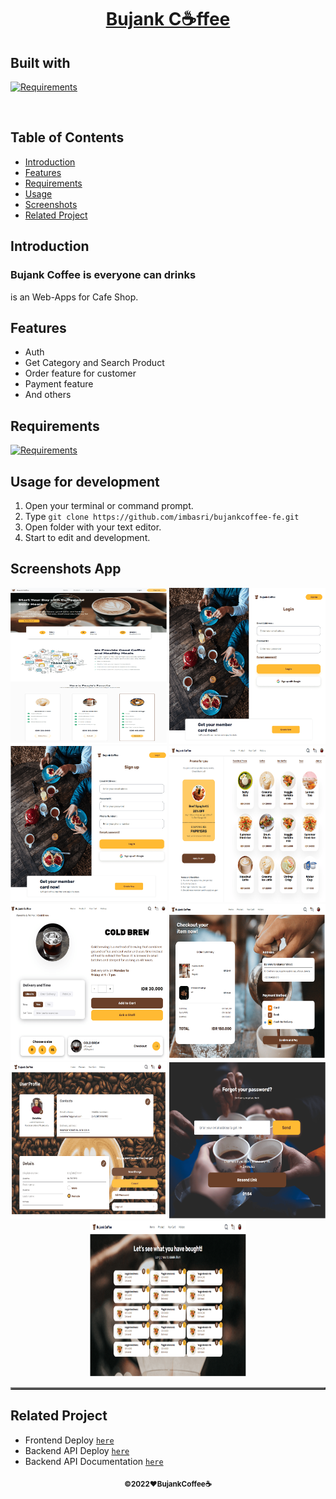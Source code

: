 <h1 align="center"><u>Bujank C☕ffee</u></h1>
<p align="left">
<h2>Built with</h2>
</p>

[![Requirements](https://skillicons.dev/icons?i=react,nodejs,postgres,express)](https://skillicons.dev)

<br>

## Table of Contents

-  [Introduction](#introduction)
-  [Features](#features)
-  [Requirements](#requirements)
-  [Usage](#usage-for-development)
-  [Screenshots](#screenshots)
-  [Related Project](#related-project)

## Introduction

<h3>Bujank Coffee is everyone can drinks</h3>
<p>is an Web-Apps for Cafe Shop.</p>

## Features

-  Auth
-  Get Category and Search Product
-  Order feature for customer
-  Payment feature
-  And others

## Requirements

[![Requirements](https://skillicons.dev/icons?i=figma,nodejs,vscode,vercel)](https://skillicons.dev)

## Usage for development

1. Open your terminal or command prompt.
2. Type `git clone https://github.com/imbasri/bujankcoffee-fe.git`
3. Open folder with your text editor.
4. Start to edit and development.

## Screenshots App

<table border="2">
    <div align="center">
        <img width="250" height="250" src="./src/asset/github/home.png">
        <img width="250" height="250" src="./src/asset/github/Login.png">
        <img width="250" height="250" src="./src/asset/github/Signup.png">
        <img width="250" height="250" src="./src/asset/github/Product.png">
        <img width="250" height="250" src="./src/asset/github/Product-detail.png">
        <img width="250" height="250" src="./src/asset/github/Payment.png">
        <img width="250" height="250" src="./src/asset/github/Profile.png">
        <img width="250" height="250" src="./src/asset/github/Forgot-Password.png">
        <img width="250" height="250" src="./src/asset/github/History.png">
    </div>
</table>

## Related Project

-  Frontend Deploy [`here`](https://bujankcoffee-fe.vercel.app/)
-  Backend API Deploy [`here`](https://bebujankcoffee-1mt7.vercel.app/)
-  Backend API Documentation [`here`](https://documenter.getpostman.com/view/23706970/2s8ZDR75hg)

<p align="center"><sub><b>&copy;2022❤️BujankCoffee☕</b></sub></p>
